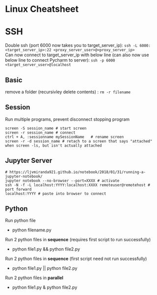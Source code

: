 # Linux Cheatsheet

# SSH 
Double ssh (port 6000 now takes you to target_server_ip):
```ssh -L 6000:<target_server_ip>:22 <proxy_server_user>@<proxy_server_ip>```
<br>
Can now connect to target_server_ip with below line (can also now use below line to connect Pycharm to server):
```ssh -p 6000 <target_server_user>@localhost```

## Basic
remove a folder (recursivley delete contents) : 
```rm -r filename	```

## Session 
Run multiple programs, prevent disconnect stopping program
```
screen -S session_name # start screen
screen -r session_name # connect
ctrl + A, :sessionname mySessionName   # rename screen
screen -r -d session_name # retach to a screen that says "attached" when screen -ls, but isn't actually attached
  ```
  
## Jupyter Server
```
# https://ljvmiranda921.github.io/notebook/2018/01/31/running-a-jupyter-notebook/
jupyter notebook --no-browser --port=XXXX # activate
ssh -N -f -L localhost:YYYY:localhost:XXXX remoteuser@remotehost # port forward
localhost:YYYY # paste into browser to connect
```

## Python
Run python file
   - python filename.py
   
Run 2 python files in **sequence** (requires first script to run successfully)
   - python file1.py && python file2.py
   
Run 2 python files in **sequence** (first script need not run successfully)
   - python file1.py || python file2.py
   
Run 2 python files in **parallel**
   - python file1.py & python file2.py
   
